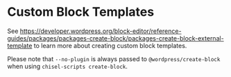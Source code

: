 # Custom Block Templates

See https://developer.wordpress.org/block-editor/reference-guides/packages/packages-create-block/packages-create-block-external-template to learn more about creating custom block templates.

Please note that `--no-plugin` is always passed to `@wordpress/create-block` when using `chisel-scripts create-block`.
